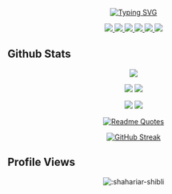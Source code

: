 <div align="center">

[![Typing SVG](https://readme-typing-svg.demolab.com?font=Indie+Flower&size=35&duration=3000&&pause=500&background=BEE8FF18&color=D40404&center=true&multiline=true&random=false&width=800&height=180&lines=Hi;I'm+G+M+Shahariar;PhD+Student+at+UC+Riverside;NLP,+LLM,+AI+Safety)](https://git.io/typing-svg)

<a href="https://shahariar-shibli.github.io">
    <img src="https://img.shields.io/badge/website-blue?style=for-the-badge&logo=homeadvisor&logoColor=white">
</a>  

<a href="mailto:sshibli745@gmail.com">
    <img src="https://img.shields.io/badge/Gmail-D14836?style=for-the-badge&logo=gmail&logoColor=white">
</a>

<a href="https://www.linkedin.com/in/shahariar-shibli/">
    <img src="https://img.shields.io/badge/LinkedIn-0077B5?style=for-the-badge&logo=linkedin&logoColor=white">
</a>

<a href='https://scholar.google.com/citations?user=GBaSF7MAAAAJ&hl=en' target="_blank">
    <img src='https://img.shields.io/badge/Google%20Scholar-100000?style=for-the-badge&logo=GoogleScholar&logoColor=white&&color=0181FF'>
</a>

<a href='https://www.researchgate.net/profile/G-Shahariar' target="_blank">
    <img src='https://img.shields.io/badge/ResearchGate-100000?style=for-the-badge&logo=researchgate&logoColor=white'>
</a>

<a href="https://shahariar-shibli.github.io/files/CV/CV-of-Shibli.pdf">
    <img src="https://img.shields.io/badge/PDF-CV-red?style=for-the-badge&logo=adobe">
</a>  

</div>

## Github Stats
<div align="center">
    
![](http://github-profile-summary-cards.vercel.app/api/cards/profile-details?username=shahariar-shibli&theme=aura_dark)

![](http://github-profile-summary-cards.vercel.app/api/cards/stats?username=shahariar-shibli&theme=aura)
![](http://github-profile-summary-cards.vercel.app/api/cards/productive-time?username=shahariar-shibli&theme=dracula&utcOffset=8)

![](http://github-profile-summary-cards.vercel.app/api/cards/repos-per-language?username=shahariar-shibli&theme=apprentice)
![](http://github-profile-summary-cards.vercel.app/api/cards/most-commit-language?username=shahariar-shibli&theme=apprentice)

[![Readme Quotes](https://quotes-github-readme.vercel.app/api?type=horizontal&theme=dracula)](https://github.com/piyushsuthar/github-readme-quotes)

[![GitHub Streak](https://streak-stats.demolab.com?user=shahariar-shibli&theme=dracula&card_width=700)](https://git.io/streak-stats)

</div>

## Profile Views
<div align="center">
    
![:shahariar-shibli](https://count.getloli.com/get/@:shahariar-shibli?theme=asoul)

</div>
